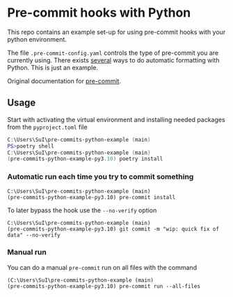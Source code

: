 # Pre-commit hooks with Python

This repo contains an example set-up for using pre-commit hooks with your python environment.

The file `.pre-commit-config.yaml` controls the type of pre-commit you are currently using. There exists [several](https://towardsdatascience.com/pre-commit-hooks-you-must-know-ff247f5feb7e) ways to do automatic formatting with Python. This is just an example.

Original documentation for [pre-commit](https://pre-commit.com/).

## Usage

Start with activating the virtual environment and installing needed packages from the `pyproject.toml` file

```powershell
C:\Users\SuI\pre-commits-python-example (main)
PS>poetry shell
C:\Users\SuI\pre-commits-python-example (main)
(pre-commits-python-example-py3.10) poetry install
```

### Automatic run each time you try to commit something
```
C:\Users\SuI\pre-commits-python-example (main)
(pre-commits-python-example-py3.10) pre-commit install
```
To later bypass the hook use the `--no-verify` option
```
C:\Users\SuI\pre-commits-python-example (main)
(pre-commits-python-example-py3.10) git commit -m "wip: quick fix of data" --no-verify
```

### Manual run
You can do a manual `pre-commit` run on all files with the command
```
(C:\Users\SuI\pre-commits-python-example (main)
(pre-commits-python-example-py3.10) pre-commit run --all-files
```

